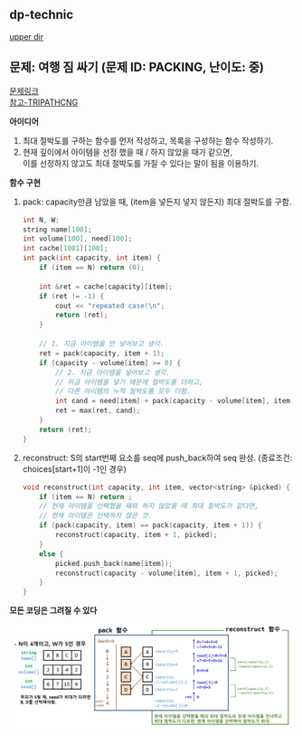 ## dp-technic
[upper dir](../)

## 문제: 여행 짐 싸기 (문제 ID: PACKING, 난이도: 중)
[문제링크](https://algospot.com/judge/problem/read/PACKING)    
[참고-TRIPATHCNG](../../dynamic_programming/TRIPATHCNT)  

**아이디어**  
1. 최대 절박도를 구하는 함수를 먼저 작성하고, 목록을 구성하는 함수 작성하기.
2. 현재 깊이에서 아이템을 선정 했을 때 / 하지 않았을 때가 같으면,  
   이를 선정하지 않고도 최대 절박도를 가질 수 있다는 말이 됨을 이용하기.

**함수 구현**

1. pack: capacity만큼 남았을 때, (item을 넣든지 넣지 않든지) 최대 절박도를 구함. 
	```cpp
	int N, W;
	string name[100];
	int volume[100], need[100];
	int cache[1001][100];
	int pack(int capacity, int item) {
		if (item == N) return (0); 

		int &ret = cache[capacity][item];
		if (ret != -1) {
			cout << "repeated case!\n";
			return (ret);
		}

		// 1. 지금 아이템을 안 넣어보고 생각.
		ret = pack(capacity, item + 1);
		if (capacity - volume[item] >= 0) {
			// 2. 지금 아이템을 넣어보고 생각.
			// 지금 아이템을 넣기 때문에 절박도를 더하고,
			// 다른 아이템의 누적 절박도를 모두 더함.
			int cand = need[item] + pack(capacity - volume[item], item + 1);
			ret = max(ret, cand); 
		}
		return (ret);
	}
	```

2. reconstruct: S의 start번째 요소를 seq에 push_back하여 seq 완성. (종료조건: choices[start+1]이 -1인 경우)
	```cpp
	void reconstruct(int capacity, int item, vector<string> &picked) {
		if (item == N) return ;
		// 현재 아이템을 선택했을 때와 하지 않았을 때 최대 절박도가 같다면,
		// 현재 아이템은 선택하지 않은 것.
		if (pack(capacity, item) == pack(capacity, item + 1)) {
			reconstruct(capacity, item + 1, picked);
		}
		else { 
			picked.push_back(name[item]);
			reconstruct(capacity - volume[item], item + 1, picked);
		}
	}
	```
	
**모든 코딩은 그려질 수 있다**  
<p align="center">
    <img src="./Algorithm.png" alt="Algorithm">
</p>
